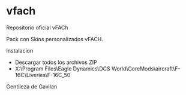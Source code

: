 # vfach
Repositorio oficial vFACh

Pack con Skins personalizados vFACH.

Instalacion
- Descargar todos los archivos ZIP
- X:\Program Files\Eagle Dynamics\DCS World\CoreMods\aircraft\F-16C\Liveries\F-16C_50

Gentileza de Gavilan
